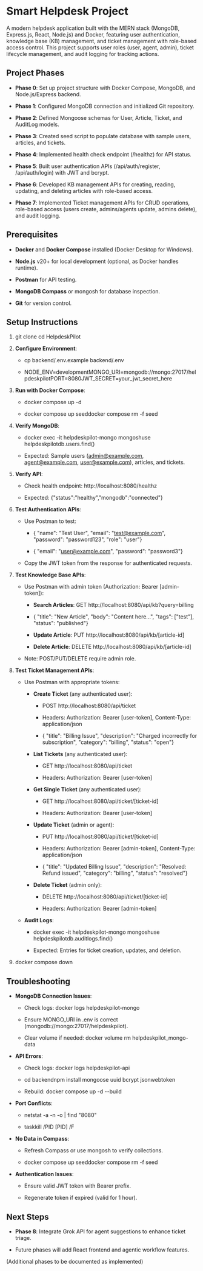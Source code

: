 Smart Helpdesk Project
======================

A modern helpdesk application built with the MERN stack (MongoDB, Express.js, React, Node.js) and Docker, featuring user authentication, knowledge base (KB) management, and ticket management with role-based access control. This project supports user roles (user, agent, admin), ticket lifecycle management, and audit logging for tracking actions.

Project Phases
--------------

*   **Phase 0**: Set up project structure with Docker Compose, MongoDB, and Node.js/Express backend.
    
*   **Phase 1**: Configured MongoDB connection and initialized Git repository.
    
*   **Phase 2**: Defined Mongoose schemas for User, Article, Ticket, and AuditLog models.
    
*   **Phase 3**: Created seed script to populate database with sample users, articles, and tickets.
    
*   **Phase 4**: Implemented health check endpoint (/healthz) for API status.
    
*   **Phase 5**: Built user authentication APIs (/api/auth/register, /api/auth/login) with JWT and bcrypt.
    
*   **Phase 6**: Developed KB management APIs for creating, reading, updating, and deleting articles with role-based access.
    
*   **Phase 7**: Implemented Ticket management APIs for CRUD operations, role-based access (users create, admins/agents update, admins delete), and audit logging.
    

Prerequisites
-------------

*   **Docker** and **Docker Compose** installed (Docker Desktop for Windows).
    
*   **Node.js** v20+ for local development (optional, as Docker handles runtime).
    
*   **Postman** for API testing.
    
*   **MongoDB Compass** or mongosh for database inspection.
    
*   **Git** for version control.
    

Setup Instructions
------------------

1.  git clone cd HelpdeskPilot
    
2.  **Configure Environment**:
    
    *   cp backend/.env.example backend/.env
        
    *   NODE\_ENV=developmentMONGO\_URI=mongodb://mongo:27017/helpdeskpilotPORT=8080JWT\_SECRET=your\_jwt\_secret\_here
        
3.  **Run with Docker Compose**:
    
    *   docker compose up -d
        
    *   docker compose up seeddocker compose rm -f seed
        
4.  **Verify MongoDB**:
    
    *   docker exec -it helpdeskpilot-mongo mongoshuse helpdeskpilotdb.users.find()
        
    *   Expected: Sample users (admin@example.com, agent@example.com, user@example.com), articles, and tickets.
        
5.  **Verify API**:
    
    *   Check health endpoint: http://localhost:8080/healthz
        
    *   Expected: {"status":"healthy","mongodb":"connected"}
        
6.  **Test Authentication APIs**:
    
    *   Use Postman to test:
        
        *   { "name": "Test User", "email": "test@example.com", "password": "password123", "role": "user"}
            
        *   { "email": "user@example.com", "password": "password3"}
            
    *   Copy the JWT token from the response for authenticated requests.
        
7.  **Test Knowledge Base APIs**:
    
    *   Use Postman with admin token (Authorization: Bearer \[admin-token\]):
        
        *   **Search Articles**: GET http://localhost:8080/api/kb?query=billing
            
        *   { "title": "New Article", "body": "Content here...", "tags": \["test"\], "status": "published"}
            
        *   **Update Article**: PUT http://localhost:8080/api/kb/\[article-id\]
            
        *   **Delete Article**: DELETE http://localhost:8080/api/kb/\[article-id\]
            
    *   Note: POST/PUT/DELETE require admin role.
        
8.  **Test Ticket Management APIs**:
    
    *   Use Postman with appropriate tokens:
        
        *   **Create Ticket** (any authenticated user):
            
            *   POST http://localhost:8080/api/ticket
                
            *   Headers: Authorization: Bearer \[user-token\], Content-Type: application/json
                
            *   { "title": "Billing Issue", "description": "Charged incorrectly for subscription", "category": "billing", "status": "open"}
                
        *   **List Tickets** (any authenticated user):
            
            *   GET http://localhost:8080/api/ticket
                
            *   Headers: Authorization: Bearer \[user-token\]
                
        *   **Get Single Ticket** (any authenticated user):
            
            *   GET http://localhost:8080/api/ticket/\[ticket-id\]
                
            *   Headers: Authorization: Bearer \[user-token\]
                
        *   **Update Ticket** (admin or agent):
            
            *   PUT http://localhost:8080/api/ticket/\[ticket-id\]
                
            *   Headers: Authorization: Bearer \[admin-token\], Content-Type: application/json
                
            *   { "title": "Updated Billing Issue", "description": "Resolved: Refund issued", "category": "billing", "status": "resolved"}
                
        *   **Delete Ticket** (admin only):
            
            *   DELETE http://localhost:8080/api/ticket/\[ticket-id\]
                
            *   Headers: Authorization: Bearer \[admin-token\]
                
    *   **Audit Logs**:
        
        *   docker exec -it helpdeskpilot-mongo mongoshuse helpdeskpilotdb.auditlogs.find()
            
        *   Expected: Entries for ticket creation, updates, and deletion.
            
9.  docker compose down
    

Troubleshooting
---------------

*   **MongoDB Connection Issues**:
    
    *   Check logs: docker logs helpdeskpilot-mongo
        
    *   Ensure MONGO\_URI in .env is correct (mongodb://mongo:27017/helpdeskpilot).
        
    *   Clear volume if needed: docker volume rm helpdeskpilot\_mongo-data
        
*   **API Errors**:
    
    *   Check logs: docker logs helpdeskpilot-api
        
    *   cd backendnpm install mongoose uuid bcrypt jsonwebtoken
        
    *   Rebuild: docker compose up -d --build
        
*   **Port Conflicts**:
    
    *   netstat -a -n -o | find "8080"
        
    *   taskkill /PID \[PID\] /F
        
*   **No Data in Compass**:
    
    *   Refresh Compass or use mongosh to verify collections.
        
    *   docker compose up seeddocker compose rm -f seed
        
*   **Authentication Issues**:
    
    *   Ensure valid JWT token with Bearer prefix.
        
    *   Regenerate token if expired (valid for 1 hour).
        

Next Steps
----------

*   **Phase 8**: Integrate Grok API for agent suggestions to enhance ticket triage.
    
*   Future phases will add React frontend and agentic workflow features.
    

(Additional phases to be documented as implemented)